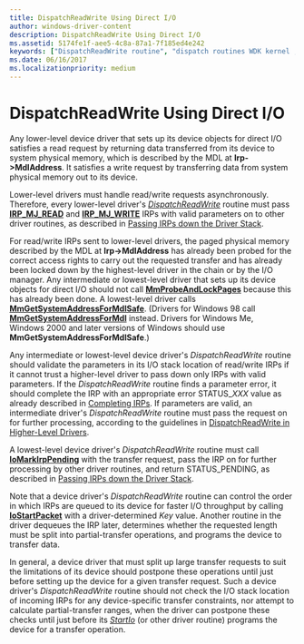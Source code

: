 ```yaml
---
title: DispatchReadWrite Using Direct I/O
author: windows-driver-content
description: DispatchReadWrite Using Direct I/O
ms.assetid: 5174fe1f-aee5-4c8a-87a1-7f185ed4e242
keywords: ["DispatchReadWrite routine", "dispatch routines WDK kernel , DispatchReadWrite routine", "read/write dispatch routines WDK kernel", "IRP_MJ_WRITE I/O function codes", "IRP_MJ_READ I/O function codes", "data transfers WDK kernel , read/write dispatch routines", "transferring data WDK kernel , read/write dispatch routines", "direct I/O WDK kernel", "I/O WDK kernel , direct I/O"]
ms.date: 06/16/2017
ms.localizationpriority: medium
---
```


# DispatchReadWrite Using Direct I/O





Any lower-level device driver that sets up its device objects for direct I/O satisfies a read request by returning data transferred from its device to system physical memory, which is described by the MDL at **Irp-&gt;MdlAddress**. It satisfies a write request by transferring data from system physical memory out to its device.

Lower-level drivers must handle read/write requests asynchronously. Therefore, every lower-level driver's [*DispatchReadWrite*](https://msdn.microsoft.com/library/windows/hardware/ff543381) routine must pass [**IRP\_MJ\_READ**](https://msdn.microsoft.com/library/windows/hardware/ff550794) and [**IRP\_MJ\_WRITE**](https://msdn.microsoft.com/library/windows/hardware/ff550819) IRPs with valid parameters on to other driver routines, as described in [Passing IRPs down the Driver Stack](passing-irps-down-the-driver-stack.md).

For read/write IRPs sent to lower-level drivers, the paged physical memory described by the MDL at **Irp-&gt;MdlAddress** has already been probed for the correct access rights to carry out the requested transfer and has already been locked down by the highest-level driver in the chain or by the I/O manager. Any intermediate or lowest-level driver that sets up its device objects for direct I/O should not call [**MmProbeAndLockPages**](https://msdn.microsoft.com/library/windows/hardware/ff554664) because this has already been done. A lowest-level driver calls [**MmGetSystemAddressForMdlSafe**](https://msdn.microsoft.com/library/windows/hardware/ff554559). (Drivers for Windows 98 call [**MmGetSystemAddressForMdl**](https://msdn.microsoft.com/library/windows/hardware/ff554556) instead. Drivers for Windows Me, Windows 2000 and later versions of Windows should use **MmGetSystemAddressForMdlSafe**.)

Any intermediate or lowest-level device driver's *DispatchReadWrite* routine should validate the parameters in its I/O stack location of read/write IRPs if it cannot trust a higher-level driver to pass down only IRPs with valid parameters. If the *DispatchReadWrite* routine finds a parameter error, it should complete the IRP with an appropriate error STATUS\_*XXX* value as already described in [Completing IRPs](completing-irps.md). If parameters are valid, an intermediate driver's *DispatchReadWrite* routine must pass the request on for further processing, according to the guidelines in [DispatchReadWrite in Higher-Level Drivers](dispatchreadwrite-in-higher-level-drivers.md).

A lowest-level device driver's *DispatchReadWrite* routine must call [**IoMarkIrpPending**](https://msdn.microsoft.com/library/windows/hardware/ff549422) with the transfer request, pass the IRP on for further processing by other driver routines, and return STATUS\_PENDING, as described in [Passing IRPs down the Driver Stack](passing-irps-down-the-driver-stack.md).

Note that a device driver's *DispatchReadWrite* routine can control the order in which IRPs are queued to its device for faster I/O throughput by calling [**IoStartPacket**](https://msdn.microsoft.com/library/windows/hardware/ff550370) with a driver-determined *Key* value. Another routine in the driver dequeues the IRP later, determines whether the requested length must be split into partial-transfer operations, and programs the device to transfer data.

In general, a device driver that must split up large transfer requests to suit the limitations of its device should postpone these operations until just before setting up the device for a given transfer request. Such a device driver's *DispatchReadWrite* routine should not check the I/O stack location of incoming IRPs for any device-specific transfer constraints, nor attempt to calculate partial-transfer ranges, when the driver can postpone these checks until just before its [*StartIo*](https://msdn.microsoft.com/library/windows/hardware/ff563858) (or other driver routine) programs the device for a transfer operation.

 

 




